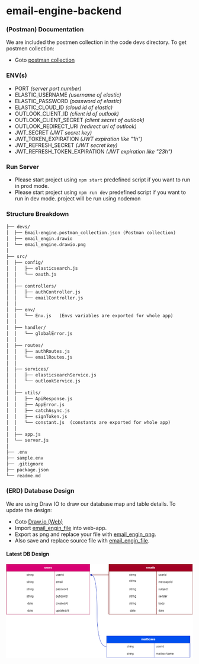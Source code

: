 # email-engine-backend


### (Postman) Documentation
We are included the postmen collection in the code devs directory.
To get postmen collection:
- Goto [postman collection](./devs/Email-engine.postman_collection.json)


### ENV(s)
- PORT *(server port number)*
- ELASTIC_USERNAME *(username of elastic)*
- ELASTIC_PASSWORD *(password of elastic)*
- ELASTIC_CLOUD_ID *(cloud id of elastic)*
- OUTLOOK_CLIENT_ID *(client id of outlook)*
- OUTLOOK_CLIENT_SECRET *(client secret of outlook)*
- OUTLOOK_REDIRECT_URI *(redirect url of outlook)*
- JWT_SECRET *(JWT secret key)*
- JWT_TOKEN_EXPIRATION *(JWT expiration like "1h")*
- JWT_REFRESH_SECRET *(JWT secret key)*
- JWT_REFRESH_TOKEN_EXPIRATION *(JWT expiration like "23h")*


### Run Server
- Please start project using `npm start` predefined script if you want to run in prod mode.
- Please start project using `npm run dev` predefined script if you want to run in dev mode. project will be run using nodemon


### Structure Breakdown

```text
├── devs/
│  ├── Email-engine.postman_collection.json (Postman collection)
│  ├── email_engin.drawio
│  └── email_engine.drawio.png
│
├── src/
│  ├── config/
│  │   ├── elasticsearch.js
│  │   └── oauth.js
│  │
│  ├── controllers/
│  │   ├── authController.js
│  │   └── emailController.js
│  │
│  ├── env/
│  │   └── Env.js   (Envs variables are exported for whole app)
│  │
│  ├── handler/
│  │   └── globalError.js
│  │
│  ├── routes/
│  │   ├── authRoutes.js
│  │   └── emailRoutes.js
│  │
│  ├── services/
│  │   ├── elasticsearchService.js
│  │   └── outlookService.js
│  │
│  ├── utils/
│  │   ├── ApiResponse.js
│  │   ├── AppError.js
│  │   ├── catchAsync.js
│  │   ├── signToken.js
│  │   └── constant.js  (constants are exported for whole app)
│  │
│  ├── app.js
│  └── server.js
│
├── .env
├── sample.env
├── .gitignore
├── package.json
└── readme.md
```


### (ERD) Database Design
We are using Draw IO to draw our database map and table details.
To update the design:
- Goto [Draw.io (Web)](https://app.diagrams.net/)
- Import [email_engin_file](./devs/email_engin) into web-app.
- Export as png and replace your file with [email_engin_png](./devs/email_engine.drawio.png).
- Also save and replace source file with [email_engin_file](./devs/email_engin).

#### Latest DB Design
![SCR database design](./devs/email_engine.drawio.png)
